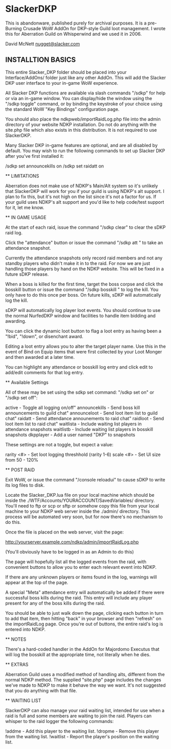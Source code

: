 # SlackerDKP #

This is abandonware, published purely for archival purposes. 
It is a pre-Burning Crusade WoW AddOn for DKP-style Guild loot
management.  I wrote this for Aberration Guild on Whisperwind
and we used it in 2006.

David McNett <nugget@slacker.com>

## INSTALLTION BASICS

This entire Slacker_DKP folder should be placed into your Interface/AddOns/
folder just like any other AddOn.  This will add the Slacker DKP user
interface to your in-game WoW experience.

All Slacker DKP functions are available via slash commands "/sdkp" for help
or via an in-game window.  You can display/hide the window using the
"/sdkp toggle" command, or by binding the keystroke of your choice using
the standard WoW "Key Bindings" configuration page.

You should also place the ndkpweb/importRaidLog.php file into the admin
directory of your website NDKP installation.  Do not do anything with the
site.php file which also exists in this distribution.  It is not required
to use SlackerDKP.

Many Slacker DKP in-game features are optional, and are all disabled by
default.  You may wish to run the following commands to set up 
Slacker DKP after you've first installed it:

/sdkp set announcekills on
/sdkp set raidatt on


** LIMITATIONS

Aberration does not make use of NDKP's Main/Alt system so it's unlikely
that SlackerDKP will work for you if your guild is using NDKP's alt
support.  I plan to fix this, but it's not high on the list since it's
not a factor for us.  If your guild uses NDKP's alt support and you'd like
to help code/test support for it, let me know.


** IN GAME USAGE

At the start of each raid, issue the command "/sdkp clear" to clear
the sDKP raid log.

Click the "attendance" button or issue the command "/sdkp att <comment>" to
take an attendance snapshot.

Currently the attendance snapshots only record raid members and not any
standby players who didn't make it in to the raid.  For now we are just
handling those players by hand on the NDKP website.  This will be fixed
in a future sDKP release.

When a boss is killed for the first time, target the boss corpse and click the
bosskill button or issue the command "/sdkp bosskill <comment>" to log the
kill.  You only have to do this once per boss.  On future kills, sDKP will
automatically log the kill.

sDKP will automatically log player loot events.  You should continue to use
the normal NurfedDKP window and facilities to handle item bidding and 
awarding.

You can click the dynamic loot button to flag a loot entry as having been a 
"!bid", "!down", or disenchant award.

Editing a loot entry allows you to alter the target player name.  Use this
in the event of Bind on Equip items that were first collected by your
Loot Monger and then awarded at a later time.

You can highlight any attendance or bosskill log entry and click edit to
add/edit comments for that log entry.

** Available Settings

All of these may be set using the sdkp set command:
  "/sdkp set <setting> on" or "/sdkp set <setting> off":

active - Toggle all logging on/off"
announcekills - Send boss kill announcements to guild chat"
announceloot - Send loot item list to guild chat"
raidatt - Send attendance announements to raid chat"
raidloot - Send loot item list to raid chat"
waitlista - Include waiting list players in attendance snapshots
waitlistb - Include waiting list players in bosskill snapshots
dkpplayer - Add a user named "DKP" to snapshots

These settings are not a toggle, but expect a value:

rarity <#> - Set loot logging threshhold (rarity 1-6)
scale <#> - Set UI size from 50 - 120%

** POST RAID

Exit WoW, or issue the command "/console reloadui" to cause sDKP to write 
its log files to disk.

Locate the Slacker_DKP.lua file on your local machine which should be inside
the ./WTF/Accounts/YOURACCOUNT/SavedVariables/ directory.  You'll need to
ftp or scp or sftp or somehow copy this file from your local machine to
your NDKP web server inside the ./admin/ directory.  This process will be 
automated very soon, but for now there's no mechanism to do this.

Once the file is placed on the web server, visit the page:

   http://yourserver.example.com/ndkp/admin/importRaidLog.php

(You'll obviously have to be logged in as an Admin to do this)

The page will hopefully list all the logged events from the raid, with
convenient buttons to allow you to enter each relevant event into NDKP.

If there are any unknown players or items found in the log, warnings will
appear at the top of the page.

A special "Meta" attendance entry will automatically be added if there
were successful boss kills during the raid.  This entry will include 
any player present for any of the boss kills during the raid.

You should be able to just walk down the page, clicking each button in turn
to add that item, then hitting "back" in your browser and then "refresh"
on the importRaidLog page.  Once you're out of buttons, the entire raid's
log is entered into NDKP.

** NOTES

There's a hard-coded handler in the AddOn for Majordomo Executus that will
log the bosskill at the appropriate time, not literally when he dies.

** EXTRAS

Aberration Guild uses a modified method of handling alts, different from the
normal NDKP method.  The supplied "site.php" page includes the changes we've
made to NDKP to make it behave the way we want.  It's not suggested that you
do anything with that file.

** WAITING LIST

SlackerDKP can also manage your raid waiting list, intended for use when a
raid is full and some members are waiting to join the raid.  Players can
whisper to the raid logger the following commands:

  !addme - Add this player to the waiting list.
  !dropme - Remove this player from the waiting list.
  !waitlist - Report the player's position on the waiting list.
